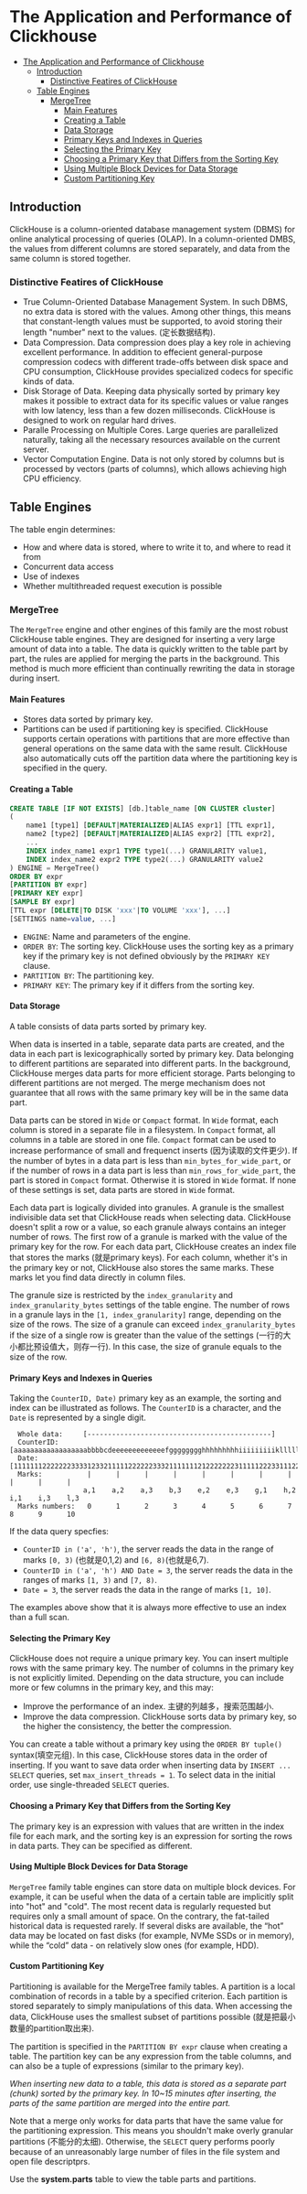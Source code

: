 # The Application and Performance of Clickhouse
- [The Application and Performance of Clickhouse](#the-application-and-performance-of-clickhouse)
  - [Introduction](#introduction)
    - [Distinctive Featires of ClickHouse](#distinctive-featires-of-clickhouse)
  - [Table Engines](#table-engines)
    - [MergeTree](#mergetree)
      - [Main Features](#main-features)
      - [Creating a Table](#creating-a-table)
      - [Data Storage](#data-storage)
      - [Primary Keys and Indexes in Queries](#primary-keys-and-indexes-in-queries)
      - [Selecting the Primary Key](#selecting-the-primary-key)
      - [Choosing a Primary Key that Differs from the Sorting Key](#choosing-a-primary-key-that-differs-from-the-sorting-key)
      - [Using Multiple Block Devices for Data Storage](#using-multiple-block-devices-for-data-storage)
      - [Custom Partitioning Key](#custom-partitioning-key)


## Introduction

ClickHouse is a column-oriented database management system (DBMS) for online analytical processing of queries (OLAP). In a column-oriented DMBS, the values from different columns are stored separately, and data from the same column is stored together.

### Distinctive Featires of ClickHouse

- True Column-Oriented Database Management System. In such DBMS, no extra data is stored with the values. Among other things, this means that constant-length values must be supported, to avoid storing their length "number" next to the values. (定长数据结构). 
- Data Compression. Data compression does play a key role in achieving excellent performance. In addition to effecient general-purpose compression codecs with different trade-offs between disk space and CPU consumption, ClickHouse provides specialized codecs for specific kinds of data.
- Disk Storage of Data. Keeping data physically sorted by primary key makes it possible to extract data for its specific values or value ranges with low latency, less than a few dozen milliseconds. ClickHouse is designed to work on regular hard drives.
- Paralle Processing on Multiple Cores. Large queries are parallelized naturally, taking all the necessary resources available on the current server.
- Vector Computation Engine. Data is not only stored by columns but is processed by vectors (parts of columns), which allows achieving high CPU efficiency.

## Table Engines

The table engin determines:
- How and where data is stored, where to write it to, and where to read it from
- Concurrent data access
- Use of indexes
- Whether multithreaded request execution is possible

### MergeTree

The `MergeTree` engine and other engines of this family are the most robust ClickHouse table engines. They are designed for inserting a very large amount of data into a table. The data is quickly written to the table part by part, the rules are applied for merging the parts in the background. This method is much more efficient than continually rewriting the data in storage during insert.

#### Main Features

- Stores data sorted by primary key.
- Partitions can be used if partitioning key is specified. ClickHouse supports certain operations with partitions that are more effective than general operations on the same data with the same result. ClickHouse also automatically cuts off the partition data where the partitioning key is specified in the query.

#### Creating a Table

```sql
CREATE TABLE [IF NOT EXISTS] [db.]table_name [ON CLUSTER cluster]
(
    name1 [type1] [DEFAULT|MATERIALIZED|ALIAS expr1] [TTL expr1],
    name2 [type2] [DEFAULT|MATERIALIZED|ALIAS expr2] [TTL expr2],
    ...
    INDEX index_name1 expr1 TYPE type1(...) GRANULARITY value1,
    INDEX index_name2 expr2 TYPE type2(...) GRANULARITY value2
) ENGINE = MergeTree()
ORDER BY expr
[PARTITION BY expr]
[PRIMARY KEY expr]
[SAMPLE BY expr]
[TTL expr [DELETE|TO DISK 'xxx'|TO VOLUME 'xxx'], ...]
[SETTINGS name=value, ...]
```

- `ENGINE`: Name and parameters of the engine.
- `ORDER BY`: The sorting key. ClickHouse uses the sorting key as a primary key if the primary key is not defined obviously by the `PRIMARY KEY` clause.
- `PARTITION BY`: The partitioning key.
- `PRIMARY KEY`: The primary key if it differs from the sorting key.

#### Data Storage

A table consists of data parts sorted by primary key.

When data is inserted in a table, separate data parts are created, and the data in each part is lexicographically sorted by primary key. Data belonging to different partitions are separated into different parts. In the background, ClickHouse merges data parts for more efficient storage. Parts belonging to different partitions are not merged. The merge mechanism does not guarantee that all rows with the same primary key will be in the same data part.

Data parts can be stored in `Wide` or `Compact` format. In `Wide` format, each column is stored in a separate file in a filesystem. In `Compact` format, all columns in a table are stored in one file. `Compact` format can be used to increase performance of small and frequenct inserts (因为读取的文件更少). If the number of bytes in a data part is less than `min_bytes_for_wide_part`, or if the number of rows in a data part is less than `min_rows_for_wide_part`, the part is stored in `Compact` format. Otherwise it is stored in `Wide` format. If none of these settings is set, data parts are stored in `Wide` format.

Each data part is logically divided into granules. A granule is the smallest indivisible data set that ClickHouse reads when selecting data. ClickHouse doesn't split a row or a value, so each granule always contains an integer number of rows. The first row of a granule is marked with the value of the primary key for the row. For each data part, ClickHouse creates an index file that stores the marks (就是primary keys). For each column, whether it's in the primary key or not, ClickHouse also stores the same marks. These marks let you find data directly in column files. 

The granule size is restricted by the `index_granularity` and `index_granularity_bytes` settings of the table engine. The number of rows in a granule lays in the `[1, index_granularity]` range, depending on the size of the rows. The size of a granule can exceed `index_granularity_bytes` if the size of a single row is greater than the value of the settings (一行的大小都比预设值大，则存一行). In this case, the size of granule equals to the size of the row.

#### Primary Keys and Indexes in Queries

Taking the `CounterID, Date)` primary key as an example, the sorting and index can be illustrated as follows. The `CounterID` is a character, and the `Date` is represented by a single digit.

```
  Whole data:     [---------------------------------------------]
  CounterID:      [aaaaaaaaaaaaaaaaaabbbbcdeeeeeeeeeeeeefgggggggghhhhhhhhhiiiiiiiiikllllllll]
  Date:           [1111111222222233331233211111222222333211111112122222223111112223311122333]
  Marks:           |      |      |      |      |      |      |      |      |      |      |
                  a,1    a,2    a,3    b,3    e,2    e,3    g,1    h,2    i,1    i,3    l,3
  Marks numbers:   0      1      2      3      4      5      6      7      8      9      10
```

If the data query specfies:
- `CounterID in ('a', 'h')`, the server reads the data in the range of marks `[0, 3)` (也就是0,1,2) and `[6, 8)`(也就是6,7).
- `CounterID in ('a', 'h') AND Date = 3`, the server reads the data in the ranges of marks `[1, 3)` and `[7, 8)`.
- `Date = 3`, the server reads the data in the range of marks `[1, 10]`.

The examples above show that it is always more effective to use an index than a full scan. 

#### Selecting the Primary Key

ClickHouse does not require a unique primary key. You can insert multiple rows with the same primary key. The number of columns in the primary key is not explicitly limited. Depending on the data structure, you can include more or few columns in the primary key, and this may:

- Improve the performance of an index. 主键的列越多，搜索范围越小.
- Improve the data compression. ClickHouse sorts data by primary key, so the higher the consistency, the better the compression.

You can create a table without a primary key using the `ORDER BY tuple()` syntax(填空元组). In this case, ClickHouse stores data in the order of inserting. If you want to save data order when inserting data by `INSERT ... SELECT` queries, set `max_insert_threads = 1`. To select data in the initial order, use single-threaded `SELECT` queries.

#### Choosing a Primary Key that Differs from the Sorting Key

The primary key is an expression with values that are written in the index file for each mark, and the sorting key is an expression for sorting the rows in data parts. They can be specified as different.

#### Using Multiple Block Devices for Data Storage

`MergeTree` family table engines can store data on multiple block devices. For example, it can be useful when the data of a certain table are implicitly split into "hot" and "cold". The most recent data is regularly requested but requires only a small amount of space. On the contrary, the fat-tailed historical data is requested rarely. If several disks are available, the “hot” data may be located on fast disks (for example, NVMe SSDs or in memory), while the “cold” data - on relatively slow ones (for example, HDD).

#### Custom Partitioning Key

Partitioning is available for the MergeTree family tables. A partition is a local combination of records in a table by a specified criterion. Each partition is stored separately to simply manipulations of this data. When accessing the data, ClickHouse uses the smallest subset of partitions possible (就是把最小数量的partition取出来).

The partition is specified in the `PARTITION BY expr` clause when creating a table. The partition key can be any expression from the table columns, and can also be a tuple of expressions (similar to the primary key).

*When inserting new data to a table, this data is stored as a separate part (chunk) sorted by the primary key. In 10~15 minutes after inserting, the parts of the same partition are merged into the entire part.*

Note that a merge only works for data parts that have the same value for the partitioning expression. This means you shouldn't make overly granular partitions (不能分的太细). Otherwise, the `SELECT` query performs poorly because of an unreasonably large number of files in the file system and open file descriptprs.

Use the **system.parts** table to view the table parts and partitions.
